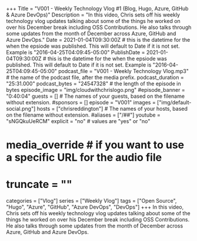 +++
Title = "V001 - Weekly Technology Vlog #1 (Blog, Hugo, Azure, GitHub & Azure DevOps)"
Description = "In this video, Chris sets off his weekly technology vlog updates talking about some of the things he worked on over his December break including OSS Contributions. He also talks through some updates from the month of December across Azure, GitHub and Azure DevOps."
Date = 2021-01-04T09:30:00Z # this is the datetime for the when the epsiode was published. This will default to Date if it is not set. Example is "2016-04-25T04:09:45-05:00"
PublishDate = 2021-01-04T09:30:00Z # this is the datetime for the when the epsiode was published. This will default to Date if it is not set. Example is "2016-04-25T04:09:45-05:00"
podcast_file = "V001 - Weekly Technology Vlog.mp3" # the name of the podcast file, after the media prefix.
podcast_duration = "25:31.000"
podcast_bytes = "24547328" # the length of the episode in bytes
episode_image = "img/cloudwithchrislogo.png"
#episode_banner = "0:40:04"
guests = [] # The names of your guests, based on the filename without extension.
#sponsors = []
episode = "V001"
images = ["img/default-social.png"]
hosts = ["chrisreddington"] # The names of your hosts, based on the filename without extension.
#aliases = ["/##"]
youtube = "sNGQkuUeRCM"
explicit = "no" # values are "yes" or "no"
# media_override # if you want to use a specific URL for the audio file
# truncate = ""
categories = ["Vlog"]
series = ["Weekly Vlog"]
tags = ["Open Source", "Hugo", "Azure", "GitHub", "Azure DevOps", "DevOps"]
+++
In this video, Chris sets off his weekly technology vlog updates talking about some of the things he worked on over his December break including OSS Contributions. He also talks through some updates from the month of December across Azure, GitHub and Azure DevOps.
